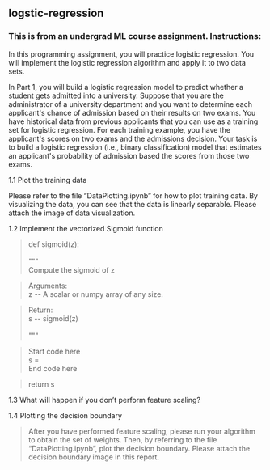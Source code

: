 ## logstic-regression

### This is from an undergrad ML course assignment. Instructions:

In this programming assignment, you will practice logistic regression. You will implement the logistic regression algorithm and apply it to two data sets.

In Part 1, you will build a logistic regression model to predict whether a student gets admitted into a university. Suppose that you are the administrator of a university department and you want to determine each applicant's chance of admission based on their results on two exams. You have historical data from previous applicants that you can use as a training set for logistic regression. For each training example, you have the applicant's scores on two exams and the admissions decision.
Your task is to build a logistic regression (i.e., binary classification) model that estimates an applicant's probability of admission based the scores from those two exams. 

1.1	Plot the training data

Please refer to the file “DataPlotting.ipynb” for how to plot training data. By visualizing the data, you can see that the data is linearly separable. Please attach the image of data visualization.

1.2	Implement the vectorized Sigmoid function
> def sigmoid(z):<br/><br/>
    """<br/>
    Compute the sigmoid of z<br/>

> Arguments:<br/>
z -- A scalar or numpy array of any size.<br/>

> Return:<br/>
s -- sigmoid(z)<br/><br/>
"""

> Start code here  
s =<br/>
End code here
    
> return s

1.3 What will happen if you don’t perform feature scaling?

1.4 Plotting the decision boundary
> After you have performed feature scaling, please run your algorithm to obtain the set of weights. Then, by referring to the file “DataPlotting.ipynb”, plot the decision boundary. Please attach the decision boundary image in this report.
